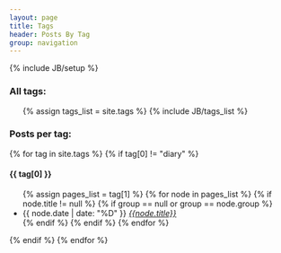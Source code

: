 ```yaml
---
layout: page
title: Tags
header: Posts By Tag
group: navigation
---
```

{% include JB/setup %}

<h3>All tags:</h3>
<ul class="tags list-inline list-unstyled">
{% assign tags_list = site.tags %}  
{% include JB/tags_list %}
</ul>

<h3>Posts per tag:</h3>
{% for tag in site.tags %} 
{% if tag[0] != "diary" %}
<h4 id="{{ tag[0] }}-ref">{{ tag[0] }}</h4>
<ul>
{% assign pages_list = tag[1] %}  
{% for node in pages_list %}
{% if node.title != null %}
{% if group == null or group == node.group %}
<li>
{{ node.date | date: "%D" }}
<i><a href="{{ BASE_PATH }}{{node.url}}">{{node.title}}</a></i>
</li>
{% endif %}
{% endif %}
{% endfor %}
</ul>
{% endif %}
{% endfor %}
